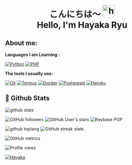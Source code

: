 <h1 align="center">こんにちは〜 <img src="https://user-images.githubusercontent.com/1303154/88677602-1635ba80-d120-11ea-84d8-d263ba5fc3c0.gif" width="40px" alt="hi"><br>Hello, I'm Hayaka Ryu</h1>

## **About me**:

**Languages I am Learning :**

[![Python](https://img.shields.io/badge/-Python-%232c3e50?style=flat-square&logo=python)](https://python.org)
[![PHP](https://img.shields.io/badge/-PHP-%232c3e50?style=flat-square&logo=php)](https://php.net)

**The tools I usually use:**

[![Git](https://img.shields.io/badge/-Git-%23F05032?style=flat-square&logo=git&logoColor=%23ffffff)](https://git-scm.com)
[![Termux](https://img.shields.io/badge/-Termux-%232c3e50?style=flat-square&logo=typescript)](https://termux.com)
[![Docker](https://img.shields.io/badge/-Docker-%23007ACC?style=flat-square&logo=docker)](https://www.docker.com/)
[![Postgresql](https://img.shields.io/badge/-Postgresql-%232c3e50?style=flat-square&logo=postgresql)](https://postgresql.org)
[![Heroku](https://img.shields.io/badge/-Heroku-purple?style=flat-square&logo=heroku)](https://heroku.com)

##  🐙 **Github Stats**

![github stats](https://github-readme-stats.vercel.app/api?username=HayakaRyu&show_icons=true&theme=radical)

![GitHub followers](https://img.shields.io/github/followers/HayakaRyu?color=aqua&label=Followers&style=for-the-badge)
![GitHub User's stars](https://img.shields.io/github/stars/HayakaRyu?affiliations=OWNER&color=aqua&style=for-the-badge)
![Keybase PGP](https://img.shields.io/keybase/pgp/HayakaRyu?color=aqua&style=for-the-badge)

![github toplang](https://github-readme-stats.vercel.app/api/top-langs/?username=HayakaRyu&layout=compact&theme=nightowl)
![GitHub streak stats](https://github-readme-streak-stats.herokuapp.com/?user=HayakaRyu)  

![GitHub metrics](https://metrics.lecoq.io/HayakaRyu) 

![Profile views](https://gpvc.arturio.dev/HayakaRyu) 

[![Hayaka](https://telegra.ph/file/74a886a7d18f1352f5d3e.gif)](https://github.com/HayakaRyu)

